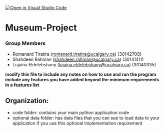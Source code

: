 [![Open in Visual Studio Code](https://classroom.github.com/assets/open-in-vscode-c66648af7eb3fe8bc4f294546bfd86ef473780cde1dea487d3c4ff354943c9ae.svg)](https://classroom.github.com/online_ide?assignment_repo_id=9500106&assignment_repo_type=AssignmentRepo)
# Museum-Project

### Group Members
 - Romanard Tiratira (romanard.tiratira@ucalgary.ca) (30142708)
 - Shahdeen Rahman (shahdeen.rahman@ucalgary.ca) (30141411)
 - Lujaina Eldelebshany (lujaina.eldelebshany@ucalgary.ca) (30140335)

<b>modify this file to include any notes on how to use and run the program</b>
<b>include any features you have added beyond the minimum requirements in a features list </b>

## Organization:
- code folder: contains your main python application code
- optional data folder: has data files that you can sue to load data to your application if you use this optional implementation requirement
